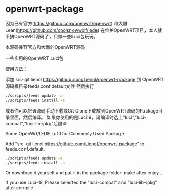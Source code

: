 # openwrt-package
因为已有官方(https://github.com/openwrt/openwrt) 和大雕Lean(https://github.com/coolsnowwolf/lede) 在维护OpenWRT项目，本人就不搞OpenWRT源码了，只做一些Luci包玩玩。

本源码兼容官方和大雕的OpenWRT源码

一些实用的OpenWRT Luci包

使用方法：

添加 src-git lienol https://github.com/Lienol/openwrt-package 到 OpenWRT源码根目录feeds.conf.default文件
然后执行
```bash
./scripts/feeds update -a
./scripts/feeds install -a
```
或者你可以把该源码手动下载或Git Clone下载放到OpenWRT源码的Package目录里面，然后编译。
如果你使用的是Luci19，请编译时选上"luci","luci-compat","luci-lib-ipkg"后编译

Some OpenWrt/LEDE LuCI for Commonly Used Package

Add "src-git lienol https://github.com/Lienol/openwrt-package" to feeds.conf.default.

```bash
./scripts/feeds update -a
./scripts/feeds install -a
```

Or download it yourself and put it in the package folder.
make after enjoy...

If you use Luci-19, Please selected the "luci-compat" and "luci-lib-ipkg" after compile
